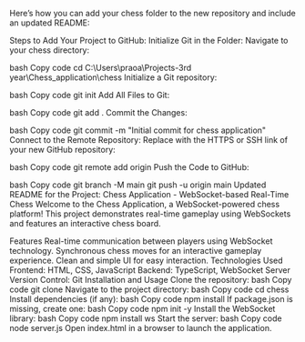 
Here’s how you can add your chess folder to the new repository and include an updated README:

Steps to Add Your Project to GitHub:
Initialize Git in the Folder: Navigate to your chess directory:

bash
Copy code
cd C:\Users\praoa\Projects-3rd year\Chess_application\chess
Initialize a Git repository:

bash
Copy code
git init
Add All Files to Git:

bash
Copy code
git add .
Commit the Changes:

bash
Copy code
git commit -m "Initial commit for chess application"
Connect to the Remote Repository: Replace <repo-url> with the HTTPS or SSH link of your new GitHub repository:

bash
Copy code
git remote add origin <repo-url>
Push the Code to GitHub:

bash
Copy code
git branch -M main
git push -u origin main
Updated README for the Project:
Chess Application - WebSocket-based Real-Time Chess
Welcome to the Chess Application, a WebSocket-powered chess platform! This project demonstrates real-time gameplay using WebSockets and features an interactive chess board.

Features
Real-time communication between players using WebSocket technology.
Synchronous chess moves for an interactive gameplay experience.
Clean and simple UI for easy interaction.
Technologies Used
Frontend: HTML, CSS, JavaScript
Backend: TypeScript, WebSocket Server
Version Control: Git
Installation and Usage
Clone the repository:
bash
Copy code
git clone <repo-url>
Navigate to the project directory:
bash
Copy code
cd chess
Install dependencies (if any):
bash
Copy code
npm install
If package.json is missing, create one:
bash
Copy code
npm init -y
Install the WebSocket library:
bash
Copy code
npm install ws
Start the server:
bash
Copy code
node server.js
Open index.html in a browser to launch the application.